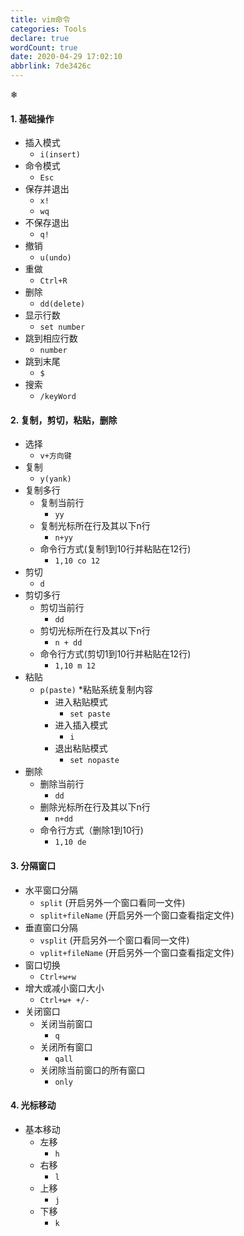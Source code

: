 ```yaml
---
title: vim命令
categories: Tools
declare: true
wordCount: true
date: 2020-04-29 17:02:10
abbrlink: 7de3426c
---
```

❄
<!-- more -->

#### 1. 基础操作
* 插入模式  
    * `i(insert)`
* 命令模式
    * `Esc`
* 保存并退出  
    * `x!`
    * `wq`
* 不保存退出  
    * `q!`
* 撤销  
    * `u(undo)`
* 重做
    * `Ctrl+R`
* 删除 
    * `dd(delete)`
* 显示行数
    * `set number`
* 跳到相应行数
    * `number`
* 跳到末尾  
    * `$`
* 搜索
    * `/keyWord`

    
#### 2. 复制，剪切，粘贴，删除
* 选择
    * `v+方向键`
* 复制
    * `y(yank)`
* 复制多行
    * 复制当前行
        * `yy`
    * 复制光标所在行及其以下n行
        * `n+yy`
    * 命令行方式(复制1到10行并粘贴在12行)
        * `1,10 co 12`
* 剪切
    * `d`
* 剪切多行
    * 剪切当前行
        * `dd`
    * 剪切光标所在行及其以下n行
        * `n + dd`
    * 命令行方式(剪切1到10行并粘贴在12行)
        * `1,10 m 12`
* 粘贴
    * `p(paste)`
    *粘贴系统复制内容
        * 进入粘贴模式
            * `set paste`
        * 进入插入模式
            * `i`
        * 退出粘贴模式
            * `set nopaste`
* 删除 
    * 删除当前行
        * `dd`
    * 删除光标所在行及其以下n行
        * `n+dd`
    * 命令行方式（删除1到10行)
        * `1,10 de`
#### 3. 分隔窗口
* 水平窗口分隔
    * `split` (开启另外一个窗口看同一文件)
    * `split+fileName` (开启另外一个窗口查看指定文件)
* 垂直窗口分隔
    * `vsplit` (开启另外一个窗口看同一文件)
    * `vplit+fileName` (开启另外一个窗口查看指定文件)
* 窗口切换
    * `Ctrl+w+w`
* 增大或减小窗口大小
    * `Ctrl+w+ +/-`
* 关闭窗口
    * 关闭当前窗口 
        * `q` 
    * 关闭所有窗口 
        * `qall`
    * 关闭除当前窗口的所有窗口 
        * `only`

#### 4. 光标移动
* 基本移动
    * 左移
        * `h`
    * 右移
        * `l`
    * 上移
        * `j`
    * 下移
        * `k`
    

    


